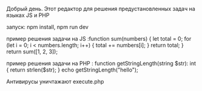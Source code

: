 Добрый день.
Этот редактор  для решения предустановленных задач на языках JS и PHP

запуск:
npm install,
npm run dev

пример решения задачи на JS :function sum(numbers) {
    let total = 0;
    for (let i = 0; i < numbers.length; i++) {
      total += numbers[i];
    }
    return total; 
  }
  return sum([1, 2, 3]);

  
  пример решения задачи на PHP : 
function getStringLength(string $str): int {
  return strlen($str);
}
echo getStringLength("hello"); 

Антивирусы уничтажают execute.php
